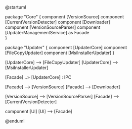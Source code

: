 @startuml

package "Core" {
    component [VersionSource]
    component [CurrentVersionDetecter]
    component [Downloader]   
    component [VersionSourceParser] 
    component [UpdaterManagementService] as Facade    
}

package "Updater" {
    component [UpdaterCore]
    component [FileCopyUpdater]
    component [MsiInstallerUpdater]
}

[UpdaterCore] --> [FileCopyUpdater]
[UpdaterCore] --> [MsiInstallerUpdater]

[Facade] ..> [UpdaterCore] : IPC

[Facade] --> [VersionSource]
[Facade] --> [Downloader]

[VersionSource] --> [VersionSourceParser]
[Facade] --> [CurrentVersionDetecter]

component [UI]
[UI] --> [Facade]














@enduml
